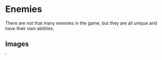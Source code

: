 # Enemies

There are not that many enemies in the game, but they are all unique and have their own abilities.

## Images

<div id="enemydata"></div>
<iframe width="0" height="0" src="" onLoad={() => {
  let enemydata = document.getElementById('enemydata');
  let contents = document.getElementsByClassName('table-of-contents').item(0);

  let galleryOverlay = document.createElement('div');
  galleryOverlay.className = 'gallery-overlay';
  galleryOverlay.id = 'gallery-overlay';
  document.body.appendChild(galleryOverlay);

  let image = document.createElement('img');
  image.id = 'full-size-image';
  galleryOverlay.appendChild(image);

  galleryOverlay.addEventListener('click', function() {
    this.style.display = 'none';
    document.body.style.overflow = '';
  });

  fetch('https://api.tts-game.fun/enemies').then(response => response.json()).then(data => {
    let entries = data.entries;
    entries.forEach(entry => {
      let enemy = document.createElement('h2');
      enemy.id = entry.tag;
      enemy.className = 'anchor anchorWithStickyNavbar_node_modules-@docusaurus-theme-classic-lib-theme-Heading-styles-module';
      enemy.innerHTML = `${entry.title}<a href="#${entry.tag}" class="hash-link"></a>`;
      enemydata.appendChild(enemy);

      let enemyImage = document.createElement('img');
      enemyImage.src = entry.url;
      enemyImage.className = 'gallery-image';
      enemyImage.style = 'width: 50%; margin-bottom: 2em;';
      enemydata.appendChild(enemyImage);

      enemyImage.addEventListener('click', function(event) {
        event.preventDefault();

        const overlay = document.getElementById('gallery-overlay');
        const fullSizeImage = document.getElementById('full-size-image');

        fullSizeImage.src = this.src;
        overlay.style.display = 'flex';

        document.body.style.overflow = 'hidden';
      });

      let contentLink = document.createElement('li');
      contentLink.innerHTML = `<a href="#${entry.tag}" class="table-of-contents__link toc-highlight">${entry.title}</a>`;
      contents.appendChild(contentLink);
    });
  });

  contents.childNodes[0].remove();
  document.getElementById('images').remove();
}}>
</iframe>
